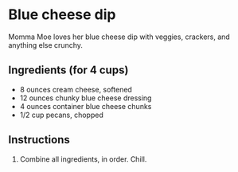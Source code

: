 # Blue cheese dip

Momma Moe loves her blue cheese dip with veggies, crackers, and anything else crunchy.


## Ingredients (for 4 cups)

- 8 ounces cream cheese, softened
- 12 ounces chunky blue cheese dressing
- 4 ounces container blue cheese chunks
- 1/2 cup pecans, chopped

## Instructions
1. Combine all ingredients, in order. Chill.